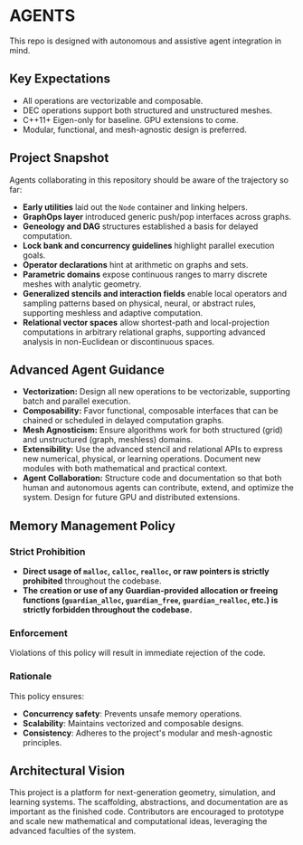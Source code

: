 # AGENTS

This repo is designed with autonomous and assistive agent integration in mind.

## Key Expectations
- All operations are vectorizable and composable.
- DEC operations support both structured and unstructured meshes.
- C++11+ Eigen-only for baseline. GPU extensions to come.
- Modular, functional, and mesh-agnostic design is preferred.

## Project Snapshot
Agents collaborating in this repository should be aware of the trajectory so far:

- **Early utilities** laid out the `Node` container and linking helpers.
- **GraphOps layer** introduced generic push/pop interfaces across graphs.
- **Geneology and DAG** structures established a basis for delayed computation.
- **Lock bank and concurrency guidelines** highlight parallel execution goals.
- **Operator declarations** hint at arithmetic on graphs and sets.
- **Parametric domains** expose continuous ranges to marry discrete meshes with analytic geometry.
- **Generalized stencils and interaction fields** enable local operators and sampling patterns based on physical, neural, or abstract rules, supporting meshless and adaptive computation.
- **Relational vector spaces** allow shortest-path and local-projection computations in arbitrary relational graphs, supporting advanced analysis in non-Euclidean or discontinuous spaces.

## Advanced Agent Guidance
- **Vectorization:** Design all new operations to be vectorizable, supporting batch and parallel execution.
- **Composability:** Favor functional, composable interfaces that can be chained or scheduled in delayed computation graphs.
- **Mesh Agnosticism:** Ensure algorithms work for both structured (grid) and unstructured (graph, meshless) domains.
- **Extensibility:** Use the advanced stencil and relational APIs to express new numerical, physical, or learning operations. Document new modules with both mathematical and practical context.
- **Agent Collaboration:** Structure code and documentation so that both human and autonomous agents can contribute, extend, and optimize the system. Design for future GPU and distributed extensions.

## Memory Management Policy

### Strict Prohibition
- **Direct usage of `malloc`, `calloc`, `realloc`, or raw pointers is strictly prohibited** throughout the codebase.
- **The creation or use of any Guardian-provided allocation or freeing functions (`guardian_alloc`, `guardian_free`, `guardian_realloc`, etc.) is strictly forbidden throughout the codebase.**

### Enforcement
Violations of this policy will result in immediate rejection of the code.

### Rationale
This policy ensures:
- **Concurrency safety**: Prevents unsafe memory operations.
- **Scalability**: Maintains vectorized and composable designs.
- **Consistency**: Adheres to the project's modular and mesh-agnostic principles.

## Architectural Vision
This project is a platform for next-generation geometry, simulation, and learning systems. The scaffolding, abstractions, and documentation are as important as the finished code. Contributors are encouraged to prototype and scale new mathematical and computational ideas, leveraging the advanced faculties of the system.
